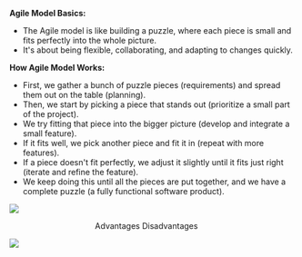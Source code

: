 ﻿**Agile Model Basics:**

- The Agile model is like building a puzzle, where each piece is small and fits perfectly into the whole picture.
- It's about being flexible, collaborating, and adapting to changes quickly.

**How Agile Model Works:**

- First, we gather a bunch of puzzle pieces (requirements) and spread them out on the table (planning).
- Then, we start by picking a piece that stands out (prioritize a small part of the project).
- We try fitting that piece into the bigger picture (develop and integrate a small feature).
- If it fits well, we pick another piece and fit it in (repeat with more features).
- If a piece doesn't fit perfectly, we adjust it slightly until it fits just right (iterate and refine the feature).
- We keep doing this until all the pieces are put together, and we have a complete puzzle (a fully functional software product).

![](Aspose.Words.21a7d855-aaa3-433f-b254-b984e48d226a.001.png)





`                     `Advantages                                                         Disadvantages

![](Aspose.Words.21a7d855-aaa3-433f-b254-b984e48d226a.002.png)

